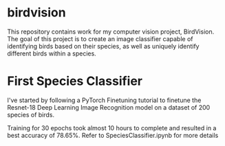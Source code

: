 # birdvision

This repository contains work for my computer vision project, BirdVision. The goal of this project is to create an image classifier capable of identifying birds based on their species, as well as uniquely identify different birds within a species. 

# First Species Classifier
I've started by following a PyTorch Finetuning tutorial to finetune the Resnet-18 Deep Learning Image Recognition model on a dataset of 200 species of birds.  

Training for 30 epochs took almost 10 hours to complete and resulted in a best accuracy of 78.65%. Refer to SpeciesClassifier.ipynb for more details
